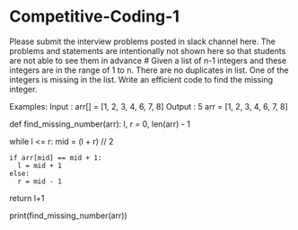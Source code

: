 # Competitive-Coding-1

Please submit the interview problems posted in slack channel here. The problems and statements are intentionally not shown here so that students are not able to see them in advance # Given a list of n-1 integers and these integers are in the range of 1 to n. There are no duplicates in list. One of the integers is missing in the list. Write an efficient code to find the missing integer.


Examples:
Input : arr[] = [1, 2, 3, 4, 6, 7, 8]
Output : 5
arr = [1, 2, 3, 4, 6, 7, 8]

def find_missing_number(arr):
  l, r = 0, len(arr) - 1

  while l <= r:
    mid = (l + r) // 2
    
    if arr[mid] == mid + 1:
      l = mid + 1
    else:
      r = mid - 1
    
  return l+1  

print(find_missing_number(arr))
